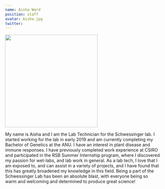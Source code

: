 ```yaml
---
name: Aisha Ward
position: staff
avatar: Aisha.jpg
twitter: 
---
```


<img width="300" height="300" src="{{site.baseurl}}/images/people/{{page.avatar}}" data-action="zoom">

My name is Aisha and I am the Lab Technician for the Schwessinger lab. I started working for the lab in early 2019 and am currently completing my Bachelor of Genetics at the ANU. I have an interest in plant disease and immune responses.
I have previously completed work experience at CSIRO and participated in the RSB Summer Internship program, where I discovered my passion for wet-labs, and lab work in general. As a lab tech, I love that I am exposed to, and can assist in a variety of projects, and I have found that this has greatly broadened my knowledge in this field.
Being a part of the Schwessinger Lab has been an absolute blast, with everyone being so warm and welcoming and determined to produce great science!
